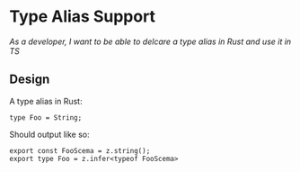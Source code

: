 # Type Alias Support

*As a developer, I want to be able to delcare a type alias in Rust and use it in TS*

## Design

A type alias in Rust:

    type Foo = String;

Should output like so:

    export const FooScema = z.string();
    export type Foo = z.infer<typeof FooScema>
